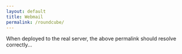 ```yaml
---
layout: default
title: Webmail
permalink: /roundcube/
---
```


When deployed to the real server, the above permalink
should resolve correctly...

